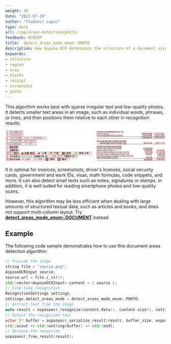 ```yaml
---
weight: 20
date: "2022-07-19"
author: "Vladimir Lapin"
type: docs
url: /cpp/areas-detection/photo/
feedback: OCRCPP
title:  detect_areas_mode_enum::PHOTO
description: How Aspose.OCR determines the structure of a document using the detect_areas_mode_enum::PHOTO algorithm.
keywords:
- structure
- region
- area
- blocks
- receipt
- screenshot
- photo
---
```


This algorithm works best with sparse irregular text and low-quality photos. It detects smaller text areas in an image, such as individual words, phrases, or lines, and then positions them relative to each other in recognition results.

![detect_areas_mode_enum::PHOTO algorithm](taa.png)

It is optimal for invoices, screenshots, driver's licenses, social security cards, government and work IDs, visas, math formulas, code snippets, and more. It can also detect small texts such as notes, signatures or stamps. In addition, it is well suited for reading smartphone photos and low-quality scans.

However, this algorithm may be less efficient when dealing with large amounts of structured textual data, such as articles and books, and does not support multi-column layout. Try [**detect_areas_mode_enum::DOCUMENT**](/ocr/cpp/areas-detection/document/) instead.

## Example

The following code sample demonstrates how to use this document areas detection algorithm:

```cpp
// Provide the image
string file = "source.png";
AsposeOCRInput source;
source.url = file.c_str();
std::vector<AsposeOCRInput> content = { source };
// Fine-tune recognition
RecognitionSettings settings;
settings.detect_areas_mode = detect_areas_mode_enum::PHOTO;
// Extract text from the image
auto result = asposeocr_recognize(content.data(), content.size(), settings);
// Output the recognized text
wchar_t* buffer = asposeocr_serialize_result(result, buffer_size, export_format::text);
std::wcout << std::wstring(buffer) << std::endl;
// Release the resources
asposeocr_free_result(result);
```
